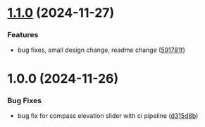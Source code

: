 # [1.1.0](https://github.com/Fhlisherman/compass-circular-slider/compare/v1.0.0...v1.1.0) (2024-11-27)


### Features

* bug fixes, small design change, readme change ([591781f](https://github.com/Fhlisherman/compass-circular-slider/commit/591781f3ae082f9f272eae4a70f4e6af5c80bc6e))

# 1.0.0 (2024-11-26)


### Bug Fixes

* bug fix for compass elevation slider with ci pipeline ([d315d8b](https://github.com/Fhlisherman/compass-circular-slider/commit/d315d8bcb75f5dfdf14fdc3006203ad9501381c5))
